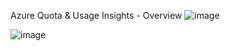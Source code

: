 Azure Quota & Usage Insights - Overview
![image](https://user-images.githubusercontent.com/96905217/186290898-8bfec30b-2bc5-4b88-8c0c-96dc0222fcc2.png)

![image](https://user-images.githubusercontent.com/96905217/186290918-784cda37-a2a2-4a68-9f26-20e71a21b02c.png)
